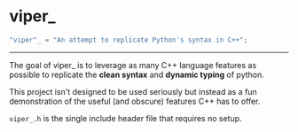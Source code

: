 viper_
=====
```cpp
"viper"_ = "An attempt to replicate Python's syntax in C++"; 
```
----

The goal of viper_ is to leverage as many C++ language features as possible to replicate the **clean syntax** and **dynamic typing** of python.

This project isn't designed to be used seriously but instead as a fun demonstration of the useful (and obscure) features C++ has to offer.

`viper_.h` is the single include header file that requires no setup.
